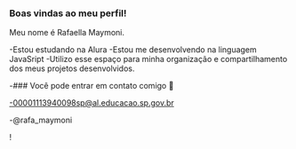 ### Boas vindas ao meu perfil!

Meu nome é Rafaella Maymoni.

-Estou estudando na Alura
-Estou me desenvolvendo na linguagem JavaSript
-Utilizo esse espaço para minha organização e compartilhamento dos meus projetos desenvolvidos.

-### Você pode entrar em contato comigo 📧

-00001113940098sp@al.educacao.sp.gov.br

-@rafa_maymoni

! [](https://media.tenor.com/WczWFfFXJTAAAAAM/cute-dogs.gif)
